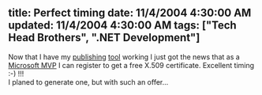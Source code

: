 title: Perfect timing
date: 11/4/2004 4:30:00 AM
updated: 11/4/2004 4:30:00 AM
tags: ["Tech Head Brothers", ".NET Development"]
---
Now that I have my [publishing](http://weblogs.asp.net/lkempe/archive/2004/11/03/251422.aspx) [tool](http://weblogs.asp.net/lkempe/archive/2004/08/23/219122.aspx) working I just got the news that as a [Microsoft MVP](http://www.microsoft.com/communities/mvp/mvpdetails.mspx?Params=%7eCMTYDataSvcParams%5e%7earg+Name%3d%22guid%22+Value%3d%22d2f50802-1a35-423c-a263-353cb10c676c%22%2f%5e%7esParams%5e%7e%2fsParams%5e%7e%2fCMTYDataSvcParams%5e) I can register to get a free X.509 certificate. Excellent timing :-) !!!<br>I planed to generate one, but with such an offer...
